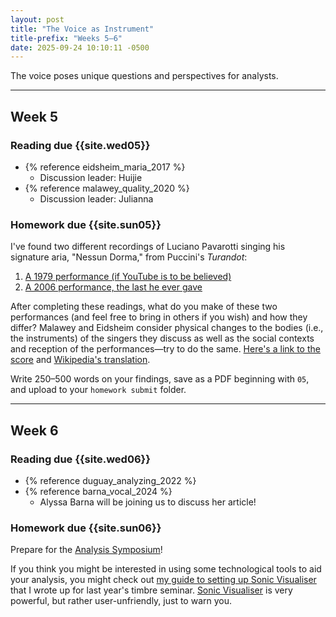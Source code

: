```yaml
---
layout: post
title: "The Voice as Instrument"
title-prefix: "Weeks 5–6"
date: 2025-09-24 10:10:11 -0500
---
```


The voice poses unique questions and perspectives for analysts.

---

## Week 5

### Reading due {{site.wed05}}

-   {% reference eidsheim_maria_2017 %}
    -   Discussion leader: Huijie
-   {% reference malawey_quality_2020 %}
    -   Discussion leader: Julianna

### Homework due {{site.sun05}}

I've found two different recordings of Luciano Pavarotti singing his signature aria, "Nessun Dorma," from Puccini's _Turandot_:

1. [A 1979 performance (if YouTube is to be believed)](https://www.youtube.com/watch?v=M3ecaM5UjAA&list=RDM3ecaM5UjAA&start_radio=1)
2. [A 2006 performance, the last he ever gave](https://www.youtube.com/watch?v=rxxHvW0oNpU)

After completing these readings, what do you make of these two performances (and feel free to bring in others if you wish) and how they differ? Malawey and Eidsheim consider physical changes to the bodies (i.e., the instruments) of the singers they discuss as well as the social contexts and reception of the performances—try to do the same. [Here's a link to the score](<https://s9.imslp.org/files/imglnks/usimg/5/54/IMSLP13537-Puccini_-_Nessun_Dorma_(Voice,_Piano).pdf>) and [Wikipedia's translation](https://en.wikipedia.org/wiki/Nessun_dorma#Context_and_analysis).

Write 250–500 words on your findings, save as a PDF beginning with `05`, and upload to your `homework submit` folder.

---

## Week 6

### Reading due {{site.wed06}}

-   {% reference duguay_analyzing_2022 %}
-   {% reference barna_vocal_2024 %}
    -   Alyssa Barna will be joining us to discuss her article!

### Homework due {{site.sun06}}

Prepare for the [Analysis Symposium](/2025/analysis-symposium)!

If you think you might be interested in using some technological tools to aid your analysis, you might check out [my guide to setting up Sonic Visualiser](https://timbreclass.meganlavengood.com/2024/vocal-timbre.html) that I wrote up for last year's timbre seminar. [Sonic Visualiser](https://sonicvisualiser.org) is very powerful, but rather user-unfriendly, just to warn you.
